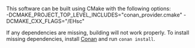 This software can be built using CMake with the following options: <br/>
-DCMAKE_PROJECT_TOP_LEVEL_INCLUDES="conan_provider.cmake" -DCMAKE_CXX_FLAGS="/EHsc"

If any dependencies are missing, building will not work properly. To install missing dependencies, install [Conan](https://conan.io/downloads) and run ```conan install```.

